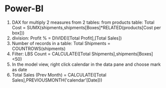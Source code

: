 # Power-BI
1) DAX for multiply 2 measures from 2 tables: 
from products table: Total Cost = SUMX(shipments,shipments[Boxes]*RELATED(products[Cost per box]))
2) division: Profit % = DIVIDE([Total Profit],[Total Sales])
3) Number of records in a table: Total Shipments = COUNTROWS(shipments)
4) Filter: LBS Count = CALCULATE([Total Shipments],shipments[Boxes]<50)
5) In the model view, right click calendar in the data pane and choose mark as date
6) Total Sales (Prev Month) = CALCULATE([Total Sales],PREVIOUSMONTH('calendar'[Date]))

